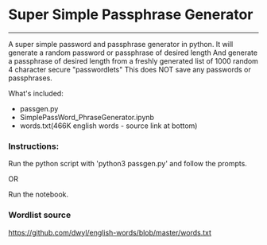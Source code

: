# Super Simple Passphrase Generator
---
A super simple password and passphrase generator in python. 
It will generate a random password or passphrase of desired length
And generate a passphrase of desired length from a freshly generated list of 1000 random 4 character secure "passwordlets"
This does NOT save any passwords or passphrases. 

What's included:
 - passgen.py
 - SimplePassWord_PhraseGenerator.ipynb
 - words.txt(466K english words - source link at bottom)

### Instructions:
Run the python script with 'python3 passgen.py' and follow the prompts. 

OR

Run the notebook.

### Wordlist source
https://github.com/dwyl/english-words/blob/master/words.txt